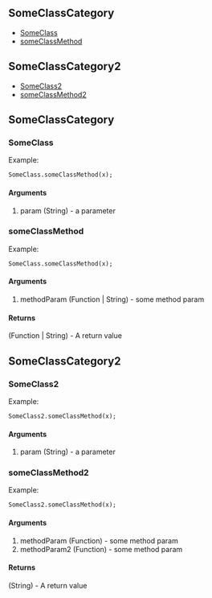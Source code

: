 ## SomeClassCategory

* [SomeClass][0]
* [someClassMethod][1]

## SomeClassCategory2

* [SomeClass2][2]
* [someClassMethod2][3]

## SomeClassCategory

### SomeClass

Example:

    SomeClass.someClassMethod(x);
    

#### Arguments

1. param (String) - a parameter

### someClassMethod

Example:

    SomeClass.someClassMethod(x);
    

#### Arguments

1. methodParam (Function | String) - some method param

#### Returns  
  
(Function | String) - A return value

## SomeClassCategory2

### SomeClass2

Example:

    SomeClass2.someClassMethod(x);
    

#### Arguments

1. param (String) - a parameter

### someClassMethod2

Example:

    SomeClass2.someClassMethod(x);
    

#### Arguments

1. methodParam (Function) - some method param
2. methodParam2 (Function) - some method param

#### Returns  
  
(String) - A return value

[0]: #someclass
[1]: #someclassmethod
[2]: #someclass2
[3]: #someclassmethod2